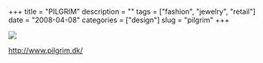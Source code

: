 +++
title = "PILGRIM"
description = ""
tags = ["fashion", "jewelry", "retail"]
date = "2008-04-08"
categories = ["design"]
slug = "pilgrim"
+++


 

  <div id="screens-thumbs" class="clearfix">
    <div class="txt-center" id="design-submission"><a href="http://www.pilgrim.dk/"><img id='bluga-thumbnail-1180' class='bluga-thumbnail large' src='/media/bluga/
wt47fb776b11b5f_0.jpg'/></a></div>  
  </div>   
<p><a href="http://www.pilgrim.dk/">http://www.pilgrim.dk/</a></p>




